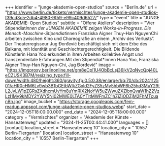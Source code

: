 +++
identifier = "junge-akademie-open-studios"
source = "Berlin.de"
url = "https://www.berlin.de/tickets/vermischtes/junge-akademie-open-studios-f39cd3c5-2db4-4980-9f59-e99c409d6527/"
type = "event"
title = "JUNGE AKADEMIE: Open Studios"
subtitle = "Offene Ateliers"
description = "Vier Stipendiat*innen der JUNGEN AKADEMIE zeigen Works-in-Progress. Die Mensch-Maschine-Stipendiat*innen Franziska Aigner  Thuy-Han NguyenChi arbeiten zwischen Kino und Choreografie an einem „Archiv des Verlusts“. Der Theaterregisseur Jug Đorđević beschäftigt sich mit dem Erbe des Balkans, mit Identität und Geschlechtergerechtigkeit. Die Bildende Künstlerin Hana Yoo erkundet in ihren Arbeiten kollektive Angst und transzendentale Erfahrungen.Mit den Stipendiat*innen Hana Yoo, Franziska Aigner  Thuy-Han Nguyen-Chi, Jug Đorđević"
image = "https://imgproxy.berlinonline.net/gm8eCpl1U4ObBcLsj36jkV2qNycQpj40LeCZUSK3B7M/resizing_type:fill-down/width:480/height:360/gravity:fp:0.5:0.38/enlarge:1/q:70/cb:2024112501/aHR0cHM6Ly9wb3B1bGEtbWlkZGxld2FyZS5zMy5hbWF6b25hd3MuY29tL2JvLW1pZGRsZXdhcmUvYm8uYmRlX2NoYW5uZWwuZXZlbnQvaW1hZ2VzLzI1My9kMDY2YWY5Ni02MWE0LTA0YTItMWFmZC1hZjZiODZjM2FhMTcuanBn.jpg"
image_bucket = "https://storage.googleapis.com/fem-readup.appspot.com/junge-akademie-open-studios.webp"
start_date = "2024-12-05T18:00:00.000"
end_date = "2024-12-05T18:00:00.000"
category = "Vermischtes"
organizer = "Akademie der Künste - Hanseatenweg"
updated = "2024-11-25T00:44:41.000"
languages = []
[contact]
location_street = "Hanseatenweg 10"
location_city = " 10557 Berlin-Tiergarten"
[location]
location_street = "Hanseatenweg 10"
location_city = " 10557 Berlin-Tiergarten"
+++